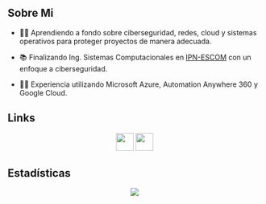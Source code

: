 ## Sobre Mi

- 🕵️‍♂️ Aprendiendo a fondo sobre ciberseguridad, redes, cloud y sistemas operativos para proteger proyectos de manera adecuada.

- 📚 Finalizando Ing. Sistemas Computacionales en [IPN-ESCOM](https://www.escom.ipn.mx/) con un enfoque a ciberseguridad.

- 👨‍💻 Experiencia utilizando Microsoft Azure, Automation Anywhere 360 y Google Cloud.

## Links

<p align="center">
<a href="https://www.linkedin.com/in/sergio-p-b79931122/"><img  src="https://img.shields.io/badge/linkedin-%230077B5.svg?&style=for-the-badge&logo=linkedin&logoColor=white" height=35 target="_blank" ></a>
<a href="https://drive.google.com/file/d/1YNqGT87adrE6UX2P5jIEwiXsktSzPBwd/view?usp=sharing"><img src="https://img.shields.io/badge/resume-F4B400.svg?&style=for-the-badge&logo=googledrive&logoColor=white" height=35 target="_blank" ></a>
</p>

## Estadísticas

<p align="center">
<img src="https://github-readme-stats.vercel.app/api/top-langs/?username=serch-pa&layout=compact&langs_count=8"/> 
</p>
